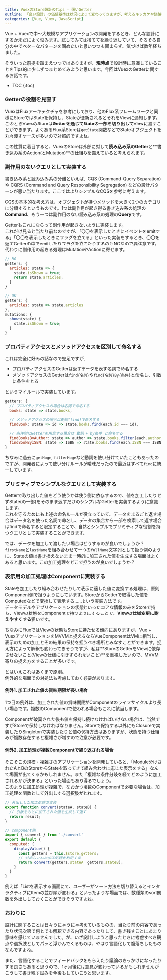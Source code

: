 ```yaml
---
title: VuexのStore設計のTips - 薄いGetter
outline: 「良い設計」の価値基準は状況によって変わってきますが、考えるキッカケや議論のとっかかりを残すために、現時点で設計時に意識していることをTips的にまとめてみます。第1弾はGetterの設計論です。
categories: [Vue, Vuex, JavaScript]
---
```


Vue + Vuexで中〜大規模なアプリケーションの開発をするとき、どんな設計にするか未だによく悩みます。試してみては捨ててを繰り返していて、そろそろ自分の中でベターなパターンを固めたいと思いつつも固まらず、気づけば数年経ちました。

そういった前提を踏まえつつではありますが、**現時点**で設計時に意識していることをTips的に少しずつまとめてみようと思います。今回はVuexのGetterに関するお話です。

* TOC
{:toc}


### Getterの役割を見直す

VuexはFluxアーキテクチャを参考にしており、他のFlux系フレームワークと同様にStoreではStateを保持し、Stateが更新されるとそれをViewに通知します。  
このときVuexのStoreは**Getterを通じてStateの一部を切り出して**Viewに渡すことができます。よくあるFlux系Storeは`getState`関数などでStateオブジェクトを丸々渡すケースが多いので対照的ですよね。

この性質に着目すると、VuexのStoreは外部に対して**読み込み系のGetter**と**書き込み系のAction(とMutation)**の仕組みを備えていると考えられます。


### 副作用のないクエリとして実装する

書き込み系と読み込み系の分離といえば、CQS (Command-Query Separation) や CQRS (Command and Query Responsibility Segregation) などの設計パターンが思い当たります。ここではよりシンプルなCQSを参考に考えます。

CQSの基本的な考え方は、オブジェクトが持つメソッドを大きく2つのカテゴリに分類するというものです。1つは副作用が起き得る書き込み系の処理の**Command**、もう一つは副作用のない読み込み系の処理の**Query**です。

Getterもこれにならって副作用が起きないように実装します。  
これだけ見ると当たり前なのですが、「〇〇を表示したときにイベントをemitする」「〇〇を表示したときにフラグを立てる」といった実装をするとき、〇〇を返すGetterの中でemitしたりフラグを立てたりするのもNGなので要注意です。代わりに副作用の起きる処理はMutationやActionに寄せます。

```js
// NG
getters: {
  articles: state => {
    state.isShown = true;
    return state.articles;
  }
}

// OK
getters: {
  articles: state => state.articles
},
mutations: {
  shown(state) {
    state.isShown = true;
  }
}
```

<p></p>


### プロパティアクセスとメソッドアクセスを区別して命名する

これは完全に好みの話なので蛇足ですが、

* プロパティアクセスのGetterは返すデータを表す名詞で命名する
* メソッドアクセスのGetterは`find{名詞}`や`find{名詞}By{条件}`と命名し、引数に条件をとる

というマイルールで実装しています。

```js
getters: {
  // プロパティアクセスの場合は名詞で命名する
  books: state => state.books,

  // メソッドアクセスの場合は動詞(find)で命名する
  findBook: state => id => state.books.find(each.id === id),

  // 条件別にGetterを用意する場合は 動詞 + by条件 と命名する
  findBooksByAuthor: state => author => state.books.filter(each.author === author),
  findBookByISBN: state => ISBN => state.books.find(each.ISBN === ISBN)
}
```

ちなみに過去に`getHoge`, `filterHoge`など動詞を使い分けていたこともあったのですが、開発者によって使い分けルールが曖昧だったので最近はすべて`find`に統一しています。

### プリミティブでシンプルなクエリとして実装する

Getterで取り出した値をどう使うかは使う側に依存するので、値を加工したりせずState(の一部)をそのまま返すだけのシンプルなGetterを実装するように意識します。  
これを守るためにも上述の命名ルールが役立っていて、データをまるごと返す場合はデータ名を使った名詞で命名し、データの集合から一部を検索して返す場合はfindで命名すると限定することで、自然とシンプルでプリミティブな役割を持つクエリとして実装することができます。

では、データを加工して渡したい場合はどうするのが良いでしょうか？  
`firstName`と`lastName`を組み合わせて一つの`fullName`文字列として扱う例のように、Stateの値は書き換えないまま一時的に加工された値を生成する場面はよくあると思います。この加工処理をどこで担うのが良いでしょうか？


### 表示用の加工処理はComponentに実装する

Stateを加工したり組み合わせたりして表示に適した値に変換する処理は、原則Component側で担うようにしています。StoreからGetterで取得した値をComputedなどで変換して表示する……という実装方法です。  
データモデルやアプリケーションの状態といったコアな情報のみをStoreで持ち、Viewの状態をComponentで持つようにすることで、**Viewの仕様変更に耐えやすくする**狙いです。

ちなみにFluxではViewの状態もStoreに持たせる傾向にありますが、Vue + VuexアプリケーションをMVVMと捉えるならVueComponentはVMに相当し、表示のための加工とその結果の保持を担うべき場所とみなすことができます。捉え方によって解釈も変わってきそうですが、私は**StoreのGetterをViewに依存させないこと(Viewの仕様に引きずられないこと)**を重視したいので、MVVM寄りの捉え方をすることが多いです。

とはいえこれはあくまで原則。  
例外的な場面での対処法も考慮しておく必要があります。


#### 例外1. 加工された値の賞味期限が長い場合

1つ目の例外は、加工された値の賞味期限がComponentのライフサイクルより長い場合です。複数のComponentで使われる場合もこれに該当します。

Componentが破棄された後も値を保持し続けなければいけない場合は、当然ですがStoreで保持しなければなりません。Storeで保持する以外にもClosureで実装したりSingletonで実装したりと値の保持方法はありますが、状態を持つ仕組みが複数存在すると複雑さが増すので注意が必要です。



#### 例外2. 加工処理が複数Componentで繰り返される場合

そこそこの規模・複雑さのアプリケーションを開発していると、「Module分けされたAとBのStoreからStateを取ってきて組み合わせに応じた表示をする」なんて場面が出てくるかもしれません。また「複雑な条件分岐を経てどのように加工されるかが決まる」といった場面もあり得るでしょう。  
このように加工処理が複雑で、なおかつ複数のComponentで必要な場合は、加工処理を関数として外出しする選択肢がとれます。

```js
// 外出しした加工処理の実装
export function convert(stateA, stateB) {
  // 引数をもとに加工された値を生成して返す
  return result;
}

// component側
import { convert } from './convert';
export default {
  computed: {
    displayValue() {
      const getters = this.$store.getters;
      // 外出しされた加工処理を利用する
      return convert(getters.stateA, getters.stateB);
    }
  }
}
```

例えば「Listを表示する画面にて、ユーザーがソート方法を切り替えるとインタラクティブにItemの並び順が変わる」といったような場面では、数種類のsort関数を外出ししておくことができそうですよね。



### おわりに
設計に関することは日々うにゃうにゃ考えているものの、当たり前の内容であったり状況次第で何とでも解釈できる内容であったりして、書き残すことにあまり意味を感じていませんでした。が、いざ設計しようと思ったときに考慮すべき観点や選択肢としてパッと浮かんでくるものは、やはり言語化して腹落ちしたものなんですよね。

また、言語化することでフィードバックをもらえたり議論のきっかけになったりする良さもあると思うので、1ヶ月後には意見が変わっているかもしれませんがこうして書き残す試みを今後もしていこうと思います。
